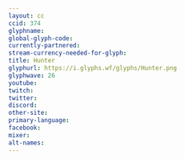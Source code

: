 ```yaml
---
layout: cc
ccid: 374
glyphname: 
global-glyph-code: 
currently-partnered: 
stream-currency-needed-for-glyph: 
title: Hunter
glyphurl: https://i.glyphs.wf/glyphs/Hunter.png
glyphwave: 26
youtube: 
twitch: 
twitter: 
discord: 
other-site: 
primary-language: 
facebook: 
mixer: 
alt-names: 
---
```


